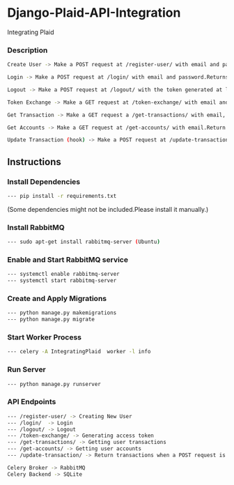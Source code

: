 # Django-Plaid-API-Integration
Integrating Plaid

### Description
```bash
Create User -> Make a POST request at /register-user/ with email and password to create new user.

Login -> Make a POST request at /login/ with email and password.Returns a token if login is successful and is_logged_in is set to true.

Logout -> Make a POST request at /logout/ with the token generated at login. is_logged_in is set to false.

Token Exchange -> Make a GET request at /token-exchange/ with email and public_token.Returns access_token if not generated already.

Get Transaction -> Make a GET request a /get-transactions/ with email, start_date and end_date. Returns transactions within given timeperiod.

Get Accounts -> Make a GET request at /get-accounts/ with email.Return user accounts.

Update Transaction (hook) -> Make a POST request at /update-transactions/ with user email and transaction id.Fetches the transaction. Updates user by sending email.
```

## Instructions

### Install Dependencies
```bash
--- pip install -r requirements.txt 
```
(Some dependencies might not be included.Please install it manually.)

### Install RabbitMQ
```bash
--- sudo apt-get install rabbitmq-server (Ubuntu)
```

### Enable and Start RabbitMQ service
```bash
--- systemctl enable rabbitmq-server
--- systemctl start rabbitmq-server
```

### Create and Apply Migrations
```bash
--- python manage.py makemigrations
--- python manage.py migrate
```

### Start Worker Process
```bash
--- celery -A IntegratingPlaid  worker -l info
```

### Run Server
```bash
--- python manage.py runserver
```

### API Endpoints
```bash
--- /register-user/ -> Creating New User
--- /login/  -> Login
--- /logout/ -> Logout
--- /token-exchange/ -> Generating access token
--- /get-transactions/ -> Getting user transactions
--- /get-accounts/ -> Getting user accounts
--- /update-transaction/ -> Return transactions when a POST request is made.(hook)
```

```bash
Celery Broker -> RabbitMQ
Celery Backend -> SQLite
```




